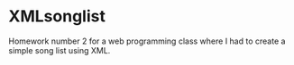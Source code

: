 # XMLsonglist

Homework number 2 for a web programming class where I had to create a simple song list using XML.
